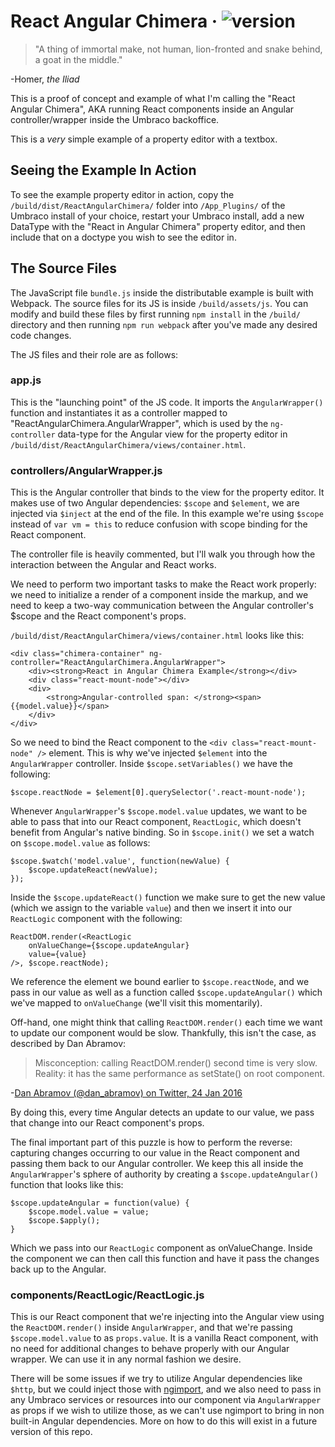 # React Angular Chimera &middot; ![version](https://img.shields.io/badge/version-1.0.0.rc2-yellow.svg)

>"A thing of immortal make, not human, lion-fronted and snake behind, a goat in the middle."

-Homer, *the Iliad*

This is a proof of concept and example of what I'm calling the "React Angular Chimera", AKA running React components inside an Angular controller/wrapper inside the Umbraco backoffice.

This is a *very* simple example of a property editor with a textbox.

## Seeing the Example In Action

To see the example property editor in action, copy the `/build/dist/ReactAngularChimera/` folder into `/App_Plugins/` of the Umbraco install of your choice, restart your Umbraco install, add a new DataType with the "React in Angular Chimera" property editor, and then include that on a doctype you wish to see the editor in.

## The Source Files

The JavaScript file `bundle.js` inside the distributable example is built with Webpack. The source files for its JS is inside `/build/assets/js`. You can modify and build these files by first running `npm install` in the `/build/` directory and then running `npm run webpack` after you've made any desired code changes.

The JS files and their role are as follows:

### app.js

This is the "launching point" of the JS code. It imports the `AngularWrapper()` function and instantiates it as a controller mapped to "ReactAngularChimera.AngularWrapper", which is used by the `ng-controller` data-type for the Angular view for the property editor in `/build/dist/ReactAngularChimera/views/container.html`.

### controllers/AngularWrapper.js

This is the Angular controller that binds to the view for the property editor. It makes use of two Angular dependencies: `$scope` and `$element`, we are injected via `$inject` at the end of the file. In this example we're using `$scope` instead of `var vm = this` to reduce confusion with scope binding for the React component.

The controller file is heavily commented, but I'll walk you through how the interaction between the Angular and React works.

We need to perform two important tasks to make the React work properly: we need to initialize a render of a component inside the markup, and we need to keep a two-way communication between the Angular controller's $scope and the React component's props.

`/build/dist/ReactAngularChimera/views/container.html` looks like this:

```
<div class="chimera-container" ng-controller="ReactAngularChimera.AngularWrapper">
    <div><strong>React in Angular Chimera Example</strong></div>
    <div class="react-mount-node"></div>
    <div>
        <strong>Angular-controlled span: </strong><span>{{model.value}}</span>
    </div>
</div>
```

So we need to bind the React component to the `<div class="react-mount-node" />` element. This is why we've injected `$element` into the `AngularWrapper` controller. Inside `$scope.setVariables()` we have the following:

```
$scope.reactNode = $element[0].querySelector('.react-mount-node');
```

Whenever `AngularWrapper`'s `$scope.model.value` updates, we want to be able to pass that into our React component, `ReactLogic`, which doesn't benefit from Angular's native binding. So in `$scope.init()` we set a watch on `$scope.model.value` as follows:

```
$scope.$watch('model.value', function(newValue) {
    $scope.updateReact(newValue);
});
```

Inside the `$scope.updateReact()` function we make sure to get the new value (which we assign to the variable `value`) and then we insert it into our `ReactLogic` component with the following:

```
ReactDOM.render(<ReactLogic 
    onValueChange={$scope.updateAngular} 
    value={value} 
/>, $scope.reactNode);
```

We reference the element we bound earlier to `$scope.reactNode`, and we pass in our value as well as a function called `$scope.updateAngular()` which we've mapped to `onValueChange` (we'll visit this momentarily).

Off-hand, one might think that calling `ReactDOM.render()` each time we want to update our component would be slow. Thankfully, this isn't the case, as described by Dan Abramov:

>Misconception: calling ReactDOM.render() second time is very slow. Reality: it has the same performance as setState() on root component.

-[Dan Abramov (@dan_abramov) on Twitter, 24 Jan 2016](https://twitter.com/dan_abramov/status/691301224541503488)

By doing this, every time Angular detects an update to our value, we pass that change into our React component's props.

The final important part of this puzzle is how to perform the reverse: capturing changes occurring to our value in the React component and passing them back to our Angular controller. We keep this all inside the `AngularWrapper`'s sphere of authority by creating a `$scope.updateAngular()` function that looks like this:

```
$scope.updateAngular = function(value) {
    $scope.model.value = value;
    $scope.$apply();
}      
```

Which we pass into our `ReactLogic` component as onValueChange. Inside the component we can then call this function and have it pass the changes back up to the Angular.

### components/ReactLogic/ReactLogic.js

This is our React component that we're injecting into the Angular view using the `ReactDOM.render()` inside `AngularWrapper`, and that we're passing `$scope.model.value` to as `props.value`. It is a vanilla React component, with no need for additional changes to behave properly with our Angular wrapper. We can use it in any normal fashion we desire.

There will be some issues if we try to utilize Angular dependencies like `$http`, but we could inject those with [ngimport](https://github.com/bcherny/ngimport), and we also need to pass in any Umbraco services or resources into our component via `AngularWrapper` as props if we wish to utilize those, as we can't use ngimport to bring in non built-in Angular dependencies. More on how to do this will exist in a future version of this repo.